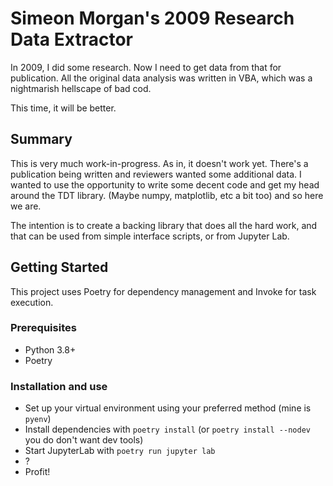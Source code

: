 # Simeon Morgan's 2009 Research Data Extractor

In 2009, I did some research. Now I need to get data from that for publication.
All the original data analysis was written in VBA, which was a nightmarish hellscape
of bad cod.

This time, it will be better.

## Summary

This is very much work-in-progress. As in, it doesn't work yet.
There's a publication being written and reviewers wanted some additional data.
I wanted to use the opportunity to write some decent code and get my head
around the TDT library. (Maybe numpy, matplotlib, etc a bit too) and so
here we are.

The intention is to create a backing library that does all the hard work, and
that can be used from simple interface scripts, or from Jupyter Lab.

## Getting Started

This project uses Poetry for dependency management and Invoke for task execution.

### Prerequisites

- Python 3.8+
- Poetry

### Installation and use

- Set up your virtual environment using your preferred method (mine is `pyenv`)
- Install dependencies with `poetry install` (or `poetry install --nodev` you do don't want dev tools)
- Start JupyterLab with `poetry run jupyter lab`
- ?
- Profit!